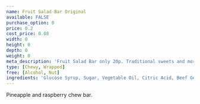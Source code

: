 ```yaml
---
name: Fruit Salad Bar Original
available: FALSE
purchase_option: 0
price: 0.2
cost_price: 0.08
width: 0
height: 0
depth: 0
weight: 0
meta_description: 'Fruit Salad Bar only 20p. Traditional sweets and more at Humbugs Confectionery Store. Specialists in satisfying your sweet tooth!'
type: [Chewy, Wrapped]
free: [Alcohol, Nut]
ingredients: 'Glucose Syrup, Sugar, Vegetable Oil, Citric Acid, Beef Gelatine, Flavourings: Pineapple, Raspberry, Natural Colours: Paprika Extract, Anthocyanins'
---
```

Pineapple and raspberry chew bar.